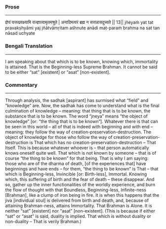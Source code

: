 ### Prose 
 --- 
ज्ञेयं यत्तत्प्रवक्ष्यामि यज्ज्ञात्वामृतमश्रुते |
अनादिमत्परं ब्रह्म न सत्तन्नासदुच्यते || 13||
jñeyaṁ yat tat pravakṣhyāmi yaj jñātvāmṛitam aśhnute
anādi mat-paraṁ brahma na sat tan nāsad uchyate

### Bengali Translation 
 --- 
I am speaking about that which is to be known, knowing which, immortality is attained. That is the Beginning-less Supreme Brahman. It cannot be said to be either “sat” [existent] or “asat” [non-existent].

### Commentary 
 --- 
Through analysis, the sadhak [aspirant] has surmised what “field” and “knowledge” are. Now, the sadhak has come to understand what is the final culmination of knowledge – meaning: that thing that is to be known, the substance that is to be known. The word “jneya” means “the object of knowledge” [or: “the thing that is to be known”]. Whatever there is that can be seen in this world – all of that is indeed with beginning and with end – meaning: they follow the way of creation-preservation-destruction. The object of knowledge for those who follow the way of creation-preservation-destruction is That which has no creation-preservation-destruction – That Itself. This is because whatever whoever is – that person automatically knows oneself quite well. That which is not known by someone – that is of course “the thing to be known” for that being. That is why I am saying: those who are of the dharma of death, [of the experiences that] have beginnings and have ends – for them, “the thing to be known” is That – that which is Beginning-less, Invincible [or: Birth-less], Immortal. Knowing which, this suffering of birth and the fear of death – these disappear. And so, gather up the inner functionalities of the worldly experience, and burn the flow of thought with that Boundless, Beginning-less, Infinite-ness [Brahman], like a clump of iron being in fire. It is when this happens that the jiva [individual soul] is delivered from birth and death, and, because of attaining Brahman-ness, attains Immortality. That Brahman is Alone. It is neither “sat” [existent] nor “asat” [non-existent]. (This is because if either “sat” or “asat” is said, duality is implied. That which is without duality or non-duality – That is verily Brahman.)